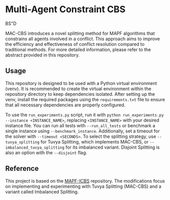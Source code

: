 # Multi-Agent Constraint CBS
BS"D

MAC-CBS introduces a novel splitting method for MAPF algorithms that constrains all agents involved in a conflict. This approach aims to improve the efficiency and effectiveness of conflict resolution compared to traditional methods. For more detailed information, please refer to the abstract provided in this repository.

## Usage
This repository is designed to be used with a Python virtual environment (venv). It is recommended to create the virtual environment within the repository directory to keep dependencies isolated. After setting up the venv, install the required packages using the `requirements.txt` file to ensure that all necessary dependencies are properly configured.

To use the `run_experiments.py` script, run it with `python run_experiments.py --instance <INSTANCE_NAME>`, replacing `<INSTANCE_NAME>` with your desired instance file. You can run all tests with `--run_all_tests` or benchmark a single instance using `--benchmark_instance`. Additionally, set a timeout for the solver with `--timeout <SECONDS>`. To select the splitting strategy, use `--tuvya_splitting` for Tuvya Splitting, which implements MAC-CBS, or `--imbalanced_tuvya_splitting` for its imbalanced variant. Disjoint Splitting is also an option with the `--disjoint` flag.

## Reference
This project is based on the [MAPF-ICBS](https://github.com/gloriyo/MAPF-ICBS) repository. The modifications focus on implementing and experimenting with Tuvya Splitting (MAC-CBS) and a variant called Imbalanced Splitting.

